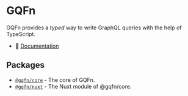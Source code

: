 # GQFn

GQFn provides a *typed* way to write GraphQL queries with the help of TypeScript.

- 📖 [Documentation](https://gqfn.teages.xyz)

## Packages

- [`@gqfn/core`](./packages/core/) - The core of GQFn.
- [`@gqfn/nuxt`](./packages/nuxt/) - The Nuxt module of @gqfn/core.
